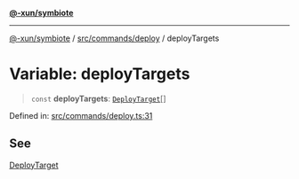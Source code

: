 [**@-xun/symbiote**](../../../../README.md)

***

[@-xun/symbiote](../../../../README.md) / [src/commands/deploy](../README.md) / deployTargets

# Variable: deployTargets

> `const` **deployTargets**: [`DeployTarget`](../enumerations/DeployTarget.md)[]

Defined in: [src/commands/deploy.ts:31](https://github.com/Xunnamius/symbiote/blob/79d395cced979d17188580f3f3b776aa6e57df18/src/commands/deploy.ts#L31)

## See

[DeployTarget](../enumerations/DeployTarget.md)
